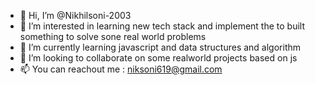 - 👋 Hi, I’m @Nikhilsoni-2003
- 👀 I’m interested in learning new tech stack and implement the to built something to solve sone real world problems
- 🌱 I’m currently learning javascript and data structures and algorithm
- 💞️ I’m looking to collaborate on some realworld projects based on js
- 📫 You can reachout me :
      niksoni619@gmail.com

<!---
Nikhilsoni-2003/Nikhilsoni-2003 is a ✨ special ✨ repository because its `README.md` (this file) appears on your GitHub profile.
You can click the Preview link to take a look at your changes.
--->
